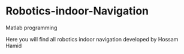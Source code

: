 # Robotics-indoor-Navigation
Matlab programming

Here you will find all robotics indoor navigation developed by Hossam Hamid
